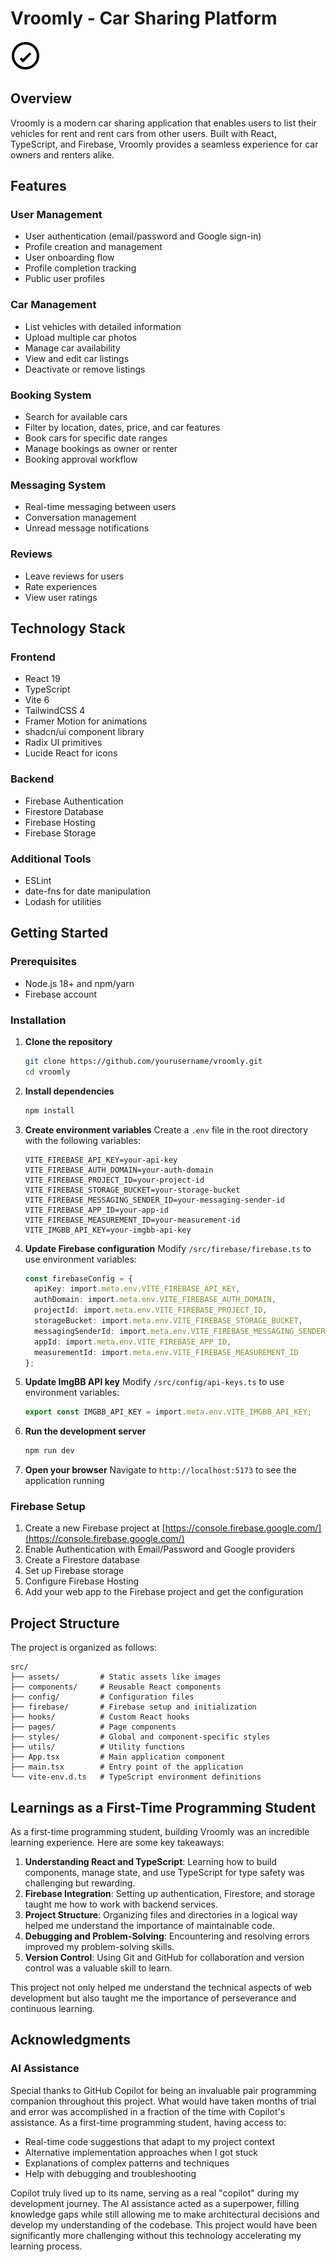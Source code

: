 # Vroomly - Car Sharing Platform

![Vroomly Logo](public/vite.svg)

## Overview

Vroomly is a modern car sharing application that enables users to list their vehicles for rent and rent cars from other users. Built with React, TypeScript, and Firebase, Vroomly provides a seamless experience for car owners and renters alike.

## Features

### User Management
- User authentication (email/password and Google sign-in)
- Profile creation and management
- User onboarding flow
- Profile completion tracking
- Public user profiles

### Car Management
- List vehicles with detailed information
- Upload multiple car photos
- Manage car availability
- View and edit car listings
- Deactivate or remove listings

### Booking System
- Search for available cars
- Filter by location, dates, price, and car features
- Book cars for specific date ranges
- Manage bookings as owner or renter
- Booking approval workflow

### Messaging System
- Real-time messaging between users
- Conversation management
- Unread message notifications

### Reviews
- Leave reviews for users
- Rate experiences
- View user ratings

## Technology Stack

### Frontend
- React 19
- TypeScript
- Vite 6
- TailwindCSS 4
- Framer Motion for animations
- shadcn/ui component library
- Radix UI primitives
- Lucide React for icons

### Backend
- Firebase Authentication
- Firestore Database
- Firebase Hosting
- Firebase Storage

### Additional Tools
- ESLint
- date-fns for date manipulation
- Lodash for utilities

## Getting Started

### Prerequisites
- Node.js 18+ and npm/yarn
- Firebase account

### Installation

1. **Clone the repository**
   ```bash
   git clone https://github.com/yourusername/vroomly.git
   cd vroomly
   ```

2. **Install dependencies**
   ```bash
   npm install
   ```

3. **Create environment variables**
   Create a `.env` file in the root directory with the following variables:
   ```
   VITE_FIREBASE_API_KEY=your-api-key
   VITE_FIREBASE_AUTH_DOMAIN=your-auth-domain
   VITE_FIREBASE_PROJECT_ID=your-project-id
   VITE_FIREBASE_STORAGE_BUCKET=your-storage-bucket
   VITE_FIREBASE_MESSAGING_SENDER_ID=your-messaging-sender-id
   VITE_FIREBASE_APP_ID=your-app-id
   VITE_FIREBASE_MEASUREMENT_ID=your-measurement-id
   VITE_IMGBB_API_KEY=your-imgbb-api-key
   ```

4. **Update Firebase configuration**
   Modify `/src/firebase/firebase.ts` to use environment variables:

   ```typescript
   const firebaseConfig = {
     apiKey: import.meta.env.VITE_FIREBASE_API_KEY,
     authDomain: import.meta.env.VITE_FIREBASE_AUTH_DOMAIN,
     projectId: import.meta.env.VITE_FIREBASE_PROJECT_ID,
     storageBucket: import.meta.env.VITE_FIREBASE_STORAGE_BUCKET,
     messagingSenderId: import.meta.env.VITE_FIREBASE_MESSAGING_SENDER_ID,
     appId: import.meta.env.VITE_FIREBASE_APP_ID,
     measurementId: import.meta.env.VITE_FIREBASE_MEASUREMENT_ID
   };
   ```

5. **Update ImgBB API key**
   Modify `/src/config/api-keys.ts` to use environment variables:
   ```typescript
   export const IMGBB_API_KEY = import.meta.env.VITE_IMGBB_API_KEY;
   ```

6. **Run the development server**
   ```bash
   npm run dev
   ```

7. **Open your browser**
   Navigate to `http://localhost:5173` to see the application running

### Firebase Setup

1. Create a new Firebase project at [https://console.firebase.google.com/](https://console.firebase.google.com/)
2. Enable Authentication with Email/Password and Google providers
3. Create a Firestore database
4. Set up Firebase storage
5. Configure Firebase Hosting
6. Add your web app to the Firebase project and get the configuration

## Project Structure

The project is organized as follows:

```
src/
├── assets/         # Static assets like images
├── components/     # Reusable React components
├── config/         # Configuration files
├── firebase/       # Firebase setup and initialization
├── hooks/          # Custom React hooks
├── pages/          # Page components
├── styles/         # Global and component-specific styles
├── utils/          # Utility functions
├── App.tsx         # Main application component
├── main.tsx        # Entry point of the application
└── vite-env.d.ts   # TypeScript environment definitions
```

## Learnings as a First-Time Programming Student

As a first-time programming student, building Vroomly was an incredible learning experience. Here are some key takeaways:

1. **Understanding React and TypeScript**: Learning how to build components, manage state, and use TypeScript for type safety was challenging but rewarding.
2. **Firebase Integration**: Setting up authentication, Firestore, and storage taught me how to work with backend services.
3. **Project Structure**: Organizing files and directories in a logical way helped me understand the importance of maintainable code.
4. **Debugging and Problem-Solving**: Encountering and resolving errors improved my problem-solving skills.
5. **Version Control**: Using Git and GitHub for collaboration and version control was a valuable skill to learn.

This project not only helped me understand the technical aspects of web development but also taught me the importance of perseverance and continuous learning.

## Acknowledgments

### AI Assistance
Special thanks to GitHub Copilot for being an invaluable pair programming companion throughout this project. What would have taken months of trial and error was accomplished in a fraction of the time with Copilot's assistance. As a first-time programming student, having access to:

- Real-time code suggestions that adapt to my project context
- Alternative implementation approaches when I got stuck
- Explanations of complex patterns and techniques
- Help with debugging and troubleshooting

Copilot truly lived up to its name, serving as a real "copilot" during my development journey. The AI assistance acted as a superpower, filling knowledge gaps while still allowing me to make architectural decisions and develop my understanding of the codebase. This project would have been significantly more challenging without this technology accelerating my learning process.
